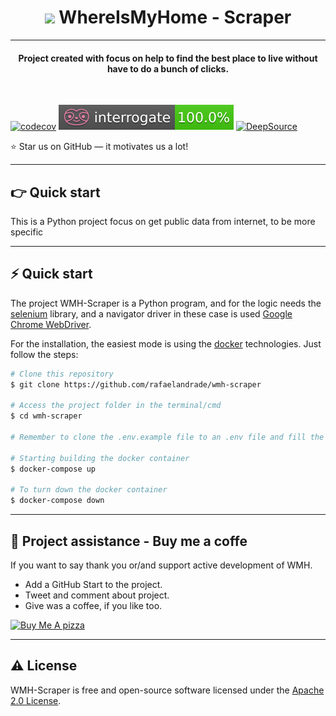 
<h1 align="center"> <img src="https://w7.pngwing.com/pngs/307/624/png-transparent-computer-icons-house-home-icon-angle-text-logo.png" width="30">
 WhereIsMyHome - Scraper </h1>


---

<h4 align="center"> Project created with focus on help to find the best place to live without have to do a bunch of clicks. </h4>

<br>

[![codecov](https://codecov.io/gh/rafaelandrade/wmh-scraper/branch/master/graph/badge.svg?token=0Q7YEZ5695)](https://codecov.io/gh/rafaelandrade/wmh-scraper)
![interrogate](interrogate_badge.svg)
[![DeepSource](https://deepsource.io/gh/rafaelandrade/wmh-scraper.svg/?label=active+issues&show_trend=true&token=UJMtOl1bqm06d0OL2Q_VbxJ4)](https://deepsource.io/gh/rafaelandrade/wmh-scraper/?ref=repository-badge)
<p>⭐ Star us on GitHub — it motivates us a lot!</p>

----

<h2> 👉 Quick start </h2>

This is a Python project focus on get public data from internet, to be more specific

---
<h2> ⚡️ Quick start </h2>

The project WMH-Scraper is a Python program, and for the logic needs the [selenium](https://selenium-python.readthedocs.io/) 
library, and a navigator driver in these case is used [Google Chrome WebDriver](https://chromedriver.chromium.org/downloads). 

For the installation, the easiest mode is using the [docker](https://docs.docker.com/install/) technologies. Just follow the steps:

```bash
# Clone this repository
$ git clone https://github.com/rafaelandrade/wmh-scraper

# Access the project folder in the terminal/cmd
$ cd wmh-scraper

# Remember to clone the .env.example file to an .env file and fill the file.

# Starting building the docker container
$ docker-compose up

# To turn down the docker container
$ docker-compose down

```
----

<h2> 🍕 Project assistance - Buy me a coffe </h2>

If you want to say thank you or/and support active development of WMH.

- Add a GitHub Start to the project.
- Tweet and comment about project.
- Give was a coffee, if you like too.

<a href="https://www.buymeacoffee.com/rafaelasndrade" target="_blank"><img src="https://www.buymeacoffee.com/assets/img/custom_images/orange_img.png" alt="Buy Me A pizza" style="height: auto !important;width: auto !important;" ></a>

---
<h2> ⚠️ License </h2>

WMH-Scraper is free and open-source software licensed under the [Apache 2.0 License](https://github.com/create-go-app/cli/blob/master/LICENSE).
